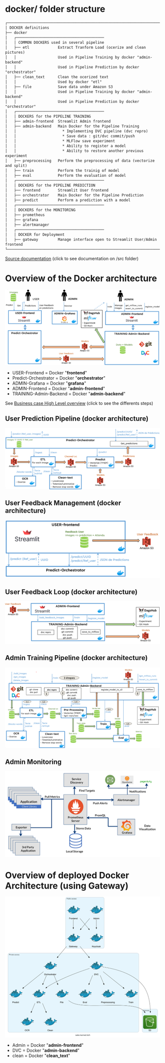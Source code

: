 # docker/ folder structure
```
┌──────────────────────────────────────────────────────────────────────────────────────
│ DOCKER definitions
├── docker                      
│   ┌────────────────────────────────────────
│   │ COMMON DOCKERS used in several pipeline
│   ├── etl             Extract Tranform Load (ocerize and clean pictures)
│   │                   Used in Pipeline Training by docker "admin-backend"
│   │                   Used in Pipeline Prediction by docker "orchestrator"
│   ├── clean_text      Clean the ocerized text
│   │                   Used by docker "etl"
│   ├── file            Save data under Amazon S3
│   │                   Used in Pipeline Training by docker "admin-backend"
│   │                   Used in Pipeline Prediction by docker "orchestrator"
│   ┌────────────────────────────────────────
│   │ DOCKERS for the PIPELINE TRAINING
│   ├── admin-frontend  Streamlit Admin frontend
│   ├── admin-backend   Main Docker for the Pipeline Training
│   │                     * Implementing DVC pipeline (dvc repro)
│   │                     * Save data : git/dvc commit/push
│   │                     * MLFlow save experiment
│   │                     * Ability to register a model
│   │                     * Ability to restore another previous experiment
│   ├── preprocessing   Perform the preprocessing of data (vectorize and split)
│   ├── train           Perform the trainig of model
│   ├── eval            Perform the evaluation of model
│   ┌────────────────────────────────────────
│   │ DOCKERS for the PIPELINE PREDICTION
│   ├── frontend        Streamlit User frontend
│   ├── orchestrator    Main Docker for the Pipeline Prediction
│   ├── predict         Perform a prediction with a model
│   ┌────────────────────────────────────────
│   │ DOCKERS for the MONITORING
│   ├── prometheus
│   ├── grafana
│   ├── alertmanager
│   ┌────────────────────────────────────────
│   │ DOCKER for Deployment
│   ├── gateway         Manage interface open to Streamlit User/Admin frontend
└──────────────────────────────────────────────────────────────────────────────────────
```
[Source documentation](../src/README.md) (click to see documentation on /src folder)

# Overview of the Docker architecture
![Project_overview](../docs/Project_overview.png)

- USER-Frontend = Docker "**frontend**"
- Predict-Orchestrator = Docker "**orchestrator**"
- ADMIN-Grafana = Docker "**grafana**"
- ADMIN-Frontend = Docker "**admin-frontend**"
- TRAINING-Admin-Backend = Docker "**admin-backend**"

See [Business case High Level overview](../docs.md/project_overview_business_cases.md) (click to see the differents steps)

## User Prediction Pipeline (docker architecture)
![User_predictions_overview](../docs/User_predictions_overview.png)

## User Feedback Management (docker architecture)
![User_Feedback_overview](../docs/User_Feedback_overview.png)

## User Feedback Loop (docker architecture)
![Admin_Feedback_Loop_overview](../docs/Admin_Feedback_Loop_overview.png)

## Admin Training Pipeline (docker architecture)
![Admin_train_Overview](../docs/Admin_train_Overview.png)

## Admin Monitoring
![Admin_Monitoring](../docs/Admin_Monitoring.png)

# Overview of deployed Docker Architecture (using Gateway)
![Gateway](../docs/sake.karned.bzh.png)
- Admin = Docker "**admin-frontend**"
- DVC = Docker "**admin-backend**"
- clean = Docker "**clean_text**"
